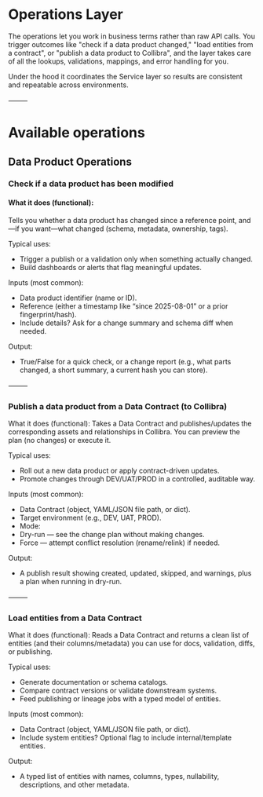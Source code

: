# Operations Layer

The operations let you work in business terms rather than raw API calls. You trigger outcomes like "check if a data product changed," "load entities from a contract", or "publish a data product to Collibra", and the layer takes care of all the lookups, validations, mappings, and error handling for you.   

Under the hood it coordinates the Service layer so results are consistent and repeatable across environments.

⸻

# Available operations

## Data Product Operations

### Check if a data product has been modified

#### What it does (functional):
Tells you whether a data product has changed since a reference point, and—if you want—what changed (schema, metadata, ownership, tags).

Typical uses:
- Trigger a publish or a validation only when something actually changed.
- Build dashboards or alerts that flag meaningful updates.

Inputs (most common):
- Data product identifier (name or ID).
- Reference (either a timestamp like “since 2025-08-01” or a prior fingerprint/hash).
- Include details? Ask for a change summary and schema diff when needed.

Output:
- True/False for a quick check, or a change report (e.g., what parts changed, a short summary, a current hash you can store).

⸻

### Publish a data product from a Data Contract (to Collibra)

What it does (functional):
Takes a Data Contract and publishes/updates the corresponding assets and relationships in Collibra. You can preview the plan (no changes) or execute it.

Typical uses:
- Roll out a new data product or apply contract-driven updates.
- Promote changes through DEV/UAT/PROD in a controlled, auditable way.

Inputs (most common):
- Data Contract (object, YAML/JSON file path, or dict).
- Target environment (e.g., DEV, UAT, PROD).
- Mode:
- Dry-run — see the change plan without making changes.
- Force — attempt conflict resolution (rename/relink) if needed.

Output:
- A publish result showing created, updated, skipped, and warnings, plus a plan when running in dry-run.

⸻

### Load entities from a Data Contract

What it does (functional):
Reads a Data Contract and returns a clean list of entities (and their columns/metadata) you can use for docs, validation, diffs, or publishing.

Typical uses:
- Generate documentation or schema catalogs.
- Compare contract versions or validate downstream systems.
- Feed publishing or lineage jobs with a typed model of entities.

Inputs (most common):
- Data Contract (object, YAML/JSON file path, or dict).
- Include system entities? Optional flag to include internal/template entities.

Output:
- A typed list of entities with names, columns, types, nullability, descriptions, and other metadata.
